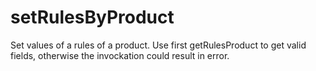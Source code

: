 setRulesByProduct
=====================
Set values of a rules of a product. Use first getRulesProduct to get valid fields, otherwise the invockation could result in error. 


